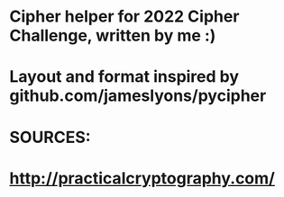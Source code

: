 # Cipher helper for 2022 Cipher Challenge, written by me :)
# Layout and format inspired by github.com/jameslyons/pycipher

# SOURCES:
# http://practicalcryptography.com/